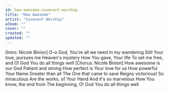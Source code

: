 ```yaml
---
id: how-awesome-covenant-worship
title: "How Awesome"
artist: "Covenant Worship"
album: ""
cover: ""
created: ""
updated: ""
---
```


[Intro: Nicole Binion]
O-o God, You're all we need
In my wandering
Still Your love, pursues me
Heaven's mystery
How You gave, Your life
To set me free, and O!
God You do all things well
[Chorus: Nicole Binion]
How awesome is our God
Patient and strong
How perfect is Your love for us
How powerful Your Name
Greater than all
The One that came to save
Reigns victorious!
So miraculous
Are the works, of Your Hand
And it's so marvelous
How You know, the end from
The beginning, O!
God You do all things well